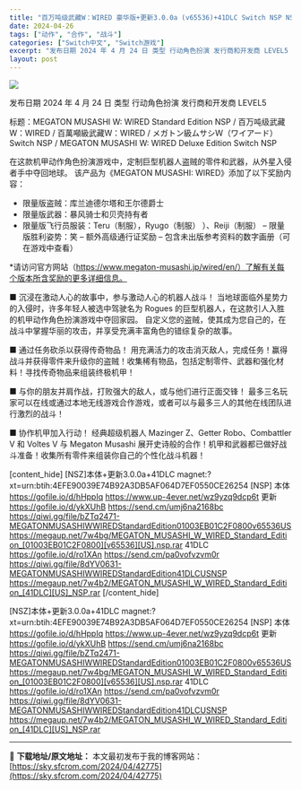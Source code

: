 ```yaml
---
title: "百万吨级武藏W：WIRED 豪华版+更新3.0.0a (v65536)+41DLC Switch NSP NSZ 中文"
date: 2024-04-26
tags: ["动作", "合作", "战斗"]
categories: ["Switch中文", "Switch游戏"]
excerpt: "发布日期 2024 年 4 月 24 日 类型 行动角色扮演 发行商和开发商 LEVEL5 标题：MEGATON MUSASHI W: WIRED Standard Edition NSP / 百万吨级武藏W：WIRED / 百萬噸級武藏W：WIRED / メガトン級ムサシＷ（ワイアード） Swit&hellip;"
layout: post
---
```


<img class="aligncenter" src="https://sky.sfcrom.com/wp-content/uploads/2024/04/20240426134914-ca912.jpeg" />

发布日期	2024 年 4 月 24 日
类型	行动角色扮演
发行商和开发商 LEVEL5

标题：MEGATON MUSASHI W: WIRED Standard Edition NSP / 百万吨级武藏W：WIRED / 百萬噸級武藏W：WIRED / メガトン級ムサシＷ（ワイアード） Switch NSP / MEGATON MUSASHI W: WIRED Deluxe Edition Switch NSP

在这款机甲动作角色扮演游戏中，定制巨型机器人盗贼的零件和武器，从外星入侵者手中夺回地球。
该产品为《MEGATON MUSASHI: WIRED》添加了以下奖励内容：
- 限量版盗贼：库兰迪德尔塔和王尔德爵士
- 限量版武器：暴风骑士和贝壳持有者
- 限量版飞行员服装：Teru（制服），Ryugo（制服） ）、Reiji（制服）
– 限量版胜利姿势：笑
– 额外高级通行证奖励
– 包含未出版参考资料的数字画册（可在游戏中查看）

*请访问官方网站（https://www.megaton-musashi.jp/wired/en/）了解有关每个版本所含奖励的更多详细信息。

■ 沉浸在激动人心的故事中，参与激动人心的机器人战斗！
当地球面临外星势力的入侵时，许多年轻人被选中驾驶名为 Rogues 的巨型机器人，在这款引人入胜的机甲动作角色扮演游戏中夺回家园。
自定义您的盗贼，使其成为您自己的，在战斗中掌握华丽的攻击，并享受充满丰富角色的错综复杂的故事。

■ 通过任务砍杀以获得​​传奇物品！
用充满活力的攻击消灭敌人，完成任务！赢得战斗并获得零件来升级你的盗贼！收集稀有物品，包括定制零件、武器和强化材料！寻找传奇物品来组装终极机甲！

■ 与你的朋友并肩作战，打败强大的敌人，或与他们进行正面交锋！
最多三名玩家可以在线或通过本地无线游戏合作游戏，或者可以与最多三人的其他在线团队进行激烈的战斗！

■ 协作机甲加入行动！
经典超级机器人 Mazinger Z、Getter Robo、Combattler V 和 Voltes V 与 Megaton Musashi 展开史诗般的合作！机甲和武器都已做好战斗准备！收集所有零件来组装你自己的个性化战斗机器！

[content_hide]
[NSZ]本体+更新3.0.0a+41DLC 
magnet:?xt=urn:btih:4EFE90039E74B92A3DB5AF064D7EF0550CE26254
[NSP]
本体
https://gofile.io/d/hHppIq
https://www.up-4ever.net/wz9yzq9dcp6t
更新
https://gofile.io/d/ykXUhB
https://send.cm/umj6na2168bc
https://qiwi.gg/file/bZTq2471-MEGATONMUSASHIWWIREDStandardEdition01003EB01C2F0800v65536US
https://megaup.net/7w4bg/MEGATON_MUSASHI_W_WIRED_Standard_Edition_[01003EB01C2F0800][v65536][US].nsp.rar
41DLC
https://gofile.io/d/ro1XAn
https://send.cm/pa0vofvzvm0r
https://qiwi.gg/file/8dYV0631-MEGATONMUSASHIWWIREDStandardEdition41DLCUSNSP
https://megaup.net/7w4b2/MEGATON_MUSASHI_W_WIRED_Standard_Edition_[41DLC][US]_NSP.rar
[/content_hide]

<!--wechatfans start-->
[NSZ]本体+更新3.0.0a+41DLC 
magnet:?xt=urn:btih:4EFE90039E74B92A3DB5AF064D7EF0550CE26254
[NSP]
本体
https://gofile.io/d/hHppIq
https://www.up-4ever.net/wz9yzq9dcp6t
更新
https://gofile.io/d/ykXUhB
https://send.cm/umj6na2168bc
https://qiwi.gg/file/bZTq2471-MEGATONMUSASHIWWIREDStandardEdition01003EB01C2F0800v65536US
https://megaup.net/7w4bg/MEGATON_MUSASHI_W_WIRED_Standard_Edition_[01003EB01C2F0800][v65536][US].nsp.rar
41DLC
https://gofile.io/d/ro1XAn
https://send.cm/pa0vofvzvm0r
https://qiwi.gg/file/8dYV0631-MEGATONMUSASHIWWIREDStandardEdition41DLCUSNSP
https://megaup.net/7w4b2/MEGATON_MUSASHI_W_WIRED_Standard_Edition_[41DLC][US]_NSP.rar
<!--wechatfans end-->

---
📖 **下载地址/原文地址：** 本文最初发布于我的博客网站：[https://sky.sfcrom.com/2024/04/42775](https://sky.sfcrom.com/2024/04/42775)
